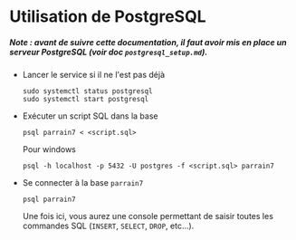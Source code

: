 # Utilisation de PostgreSQL

##### **Note : avant de suivre cette documentation, il faut avoir mis en place un serveur PostgreSQL (voir doc `postgresql_setup.md`).**

- Lancer le service si il ne l'est pas déjà

  ```shell
  sudo systemctl status postgresql
  sudo systemctl start postgresql
  ```

- Exécuter un script SQL dans la base

  ```shell
  psql parrain7 < <script.sql>
  ```
  
  Pour windows
  ```
  psql -h localhost -p 5432 -U postgres -f <script.sql> parrain7
  ```

- Se connecter à la base `parrain7`

  ```shell
  psql parrain7
  ```

  Une fois ici, vous aurez une console permettant de saisir toutes les commandes SQL (`INSERT`, `SELECT`, `DROP`, etc...).

